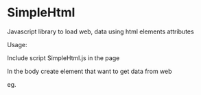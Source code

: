 # SimpleHtml
Javascript library to load web, data using html elements attributes


Usage:

Include script SimpleHtml.js in the page
<script src="../dist/SimpleHtml.js"></script>

In the body create element that want to get data from web

eg. 
<div class="simple-html" sh-data-json='{"url":"http://www.example.com"}'></div>

